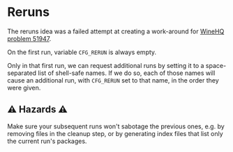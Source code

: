 ﻿
Reruns
======

The reruns idea was a failed attempt at creating a work-around for
[WineHQ problem 51947](winehq-51947/README.md).

On the first run, variable `CFG_RERUN` is always empty.

Only in that first run, we can request additional runs by setting it to
a space-separated list of shell-safe names.
If we do so, each of those names will cause an additional run,
with `CFG_RERUN` set to that name,
in the order they were given.


⚠ Hazards ⚠
-----------

Make sure your subsequent runs won't sabotage the previous ones,
e.g. by removing files in the cleanup step, or by generating index
files that list only the current run's packages.


